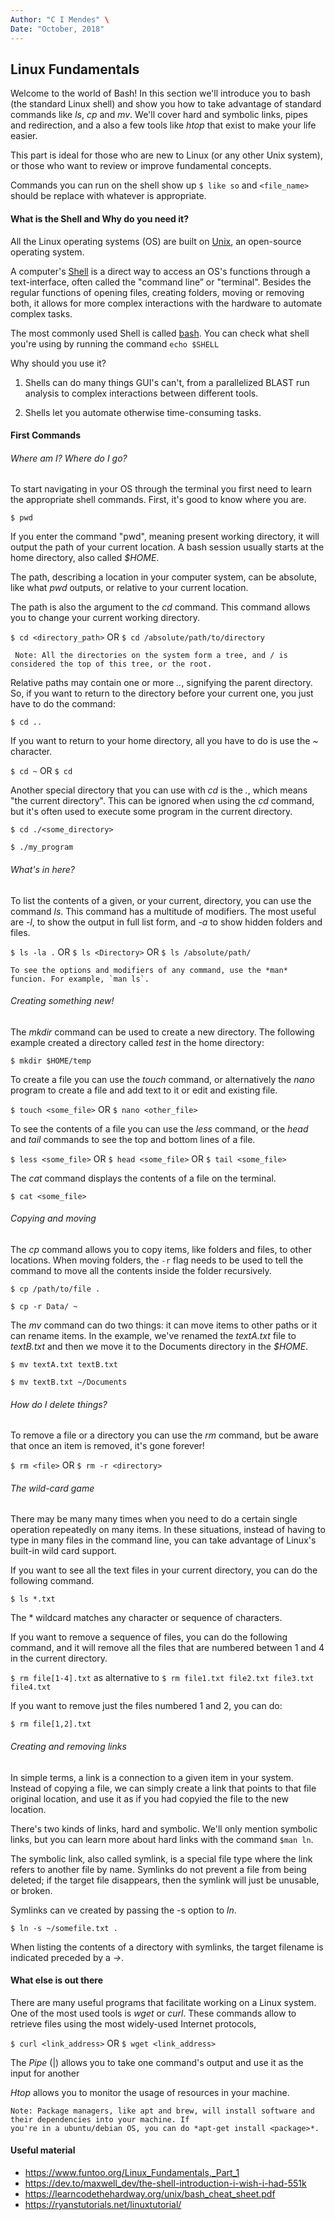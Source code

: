 ```yaml
---
Author: "C I Mendes" \
Date: "October, 2018" 
---
```


## Linux Fundamentals

Welcome to the world of Bash! In this section we'll introduce you to bash (the standard Linux shell) and show you how
to take advantage of standard commands like *ls*, *cp* and *mv*. We'll cover hard and symbolic links, pipes and 
redirection, and a also a few tools like *htop* that exist to make your life easier.

This part is ideal for those who are new to Linux (or any other Unix system), or those who want to review or improve
fundamental concepts. 

Commands you can run on the shell show up `$ like so` and `<file_name>` should be replace with whatever is appropriate.


#### What is the Shell and Why do you need it?

All the Linux operating systems (OS) are built on [Unix](https://en.wikipedia.org/wiki/Unix), an open-source operating 
system.

A computer's [Shell](https://en.wikipedia.org/wiki/Unix_shell) is a direct way to access an OS's functions through a 
text-interface, often called the "command line” or "terminal". Besides the regular functions of opening files, creating 
folders, moving or removing both, it allows for more complex interactions with the hardware to automate complex tasks. 

The most commonly used Shell is called [bash](https://en.wikipedia.org/wiki/Bash_(Unix_shell)). You can check what 
shell you're using by running the command `echo $SHELL`

Why should you use it?

1. Shells can do many things GUI's can't, from a parallelized BLAST run analysis to complex interactions between 
different tools. 

2. Shells let you automate otherwise time-consuming tasks. 


#### First Commands


###### Where am I? Where do I go?

To start navigating in your OS through the terminal you first need to learn the appropriate shell commands.
First, it's good to know where you are. 

`$ pwd`

If you enter the command "pwd", meaning present working directory, it will output the path of your current location.
A bash session usually starts at the home directory, also called *$HOME*.

The path, describing a location in your computer system, can be absolute, like what *pwd* outputs, or relative to 
your current location. 
 
 The path is also the argument to the *cd* command. This command allows you to change your current working directory.
 
 `$ cd <directory_path>` OR  `$ cd /absolute/path/to/directory`
 
 
```
 Note: All the directories on the system form a tree, and / is considered the top of this tree, or the root.
```

Relative paths may contain one or more  *..*, signifying the parent directory. So, if you want to return to the
directory before your current one, you just have to do the command:

`$ cd ..`

If you want to return to your home directory, all you have to do is use the *~* character.

`$ cd ~` OR `$ cd`

Another special directory that you can use with *cd* is the *.*, which means "the current directory". This can be
ignored when using the *cd* command, but it's often used to execute some program in the current directory.

`$ cd ./<some_directory>`

`$ ./my_program`

###### What's in here?

To list the contents of a given, or your current, directory, you can use the command *ls*. This command has a
multitude of modifiers. The most useful are *-l*, to show the output in full list form, and *-a* to show hidden folders
and files.  

`$ ls -la .` OR `$ ls <Directory>` OR `$ ls /absolute/path/`

```
To see the options and modifiers of any command, use the *man* funcion. For example, `man ls`. 

```

###### Creating something new!

The *mkdir* command can be used to create a new directory.  The following example created a directory called *test* 
in the home directory:

`$ mkdir $HOME/temp`

To create a file you can use the *touch* command, or alternatively the *nano* program to create a file and
add text to it or edit and existing file. 

`$ touch <some_file>` OR `$ nano <other_file>`

To see the contents of a file you can use the *less* command, or the *head* and *tail* commands to see the top and 
bottom lines of a file.

`$ less <some_file>` OR `$ head <some_file>` OR `$ tail <some_file>`

The *cat* command displays the contents of a file on the terminal.

`$ cat <some_file>`

###### Copying and moving

The *cp* command allows you to copy items, like folders and files, to other locations. When moving folders, the `-r`
flag needs to be used to tell the command to move all the contents inside the folder recursively. 

`$ cp /path/to/file .`

`$ cp -r Data/ ~`

The *mv* command can do two things: it can move items to other paths or it can rename items. In the example, we've
renamed the *textA.txt* file to *textB.txt* and then we move it to the Documents directory in the *$HOME*.

`$ mv textA.txt textB.txt`

`$ mv textB.txt ~/Documents`


###### How do I delete things?

To remove a file or a directory you can use the *rm* command, but be aware that once an item is removed, it's gone 
forever!

`$ rm <file>` OR `$ rm -r <directory>`


###### The wild-card game

There may be many many times when you need to do a certain single operation repeatedly on many items. In these
situations, instead of having to type in many files in the command line, you can take advantage of Linux's built-in
wild card support. 

If you want to see all the text files in your current directory, you can do the following command.

`$ ls *.txt`

The * wildcard matches any character or sequence of characters. 

If you want to remove a sequence of files, you can do the following command, and it will remove all the files that
are numbered between 1 and 4 in the current directory. 

`$ rm file[1-4].txt` as alternative to `$ rm file1.txt file2.txt file3.txt file4.txt`

If you want to remove just the files numbered 1 and 2, you can do:

`$ rm file[1,2].txt`

###### Creating and removing links

In simple terms, a link is a connection to a given item in your system. Instead of copying a file, we can simply create
a link that points to that file original location, and use it as if you had copyied the file to the new location.

There's two kinds of links, hard and symbolic. We'll only mention symbolic links, but you can learn more about hard
links with the command `$man ln`.

The symbolic link, also called symlink, is a special file type where the link refers to another file by name.
Symlinks do not prevent a file from being deleted; if the target file disappears, then the symlink will just 
be unusable, or broken. 

Symlinks can ve created by passing the -s option to *ln*.

`$ ln -s ~/somefile.txt .`
 
When listing the contents of a directory with symlinks, the target filename is indicated preceded by a *->*. 
 
 
#### What else is out there

There are many useful programs that facilitate working on a Linux system. One of the most used tools is *wget* or
*curl*. These commands allow to retrieve files using the most widely-used Internet protocols, 

`$ curl <link_address>` OR `$ wget <link_address>`

The *Pipe* (|) allows you to take one command's output and use it as the input for another

*Htop* allows you to monitor the usage of resources in your machine.


```
Note: Package managers, like apt and brew, will install software and their dependencies into your machine. If 
you're in a ubuntu/debian OS, you can do *apt-get install <package>*. 
```

 
#### Useful material

- https://www.funtoo.org/Linux_Fundamentals,_Part_1
- https://dev.to/maxwell_dev/the-shell-introduction-i-wish-i-had-551k
- https://learncodethehardway.org/unix/bash_cheat_sheet.pdf
- https://ryanstutorials.net/linuxtutorial/




